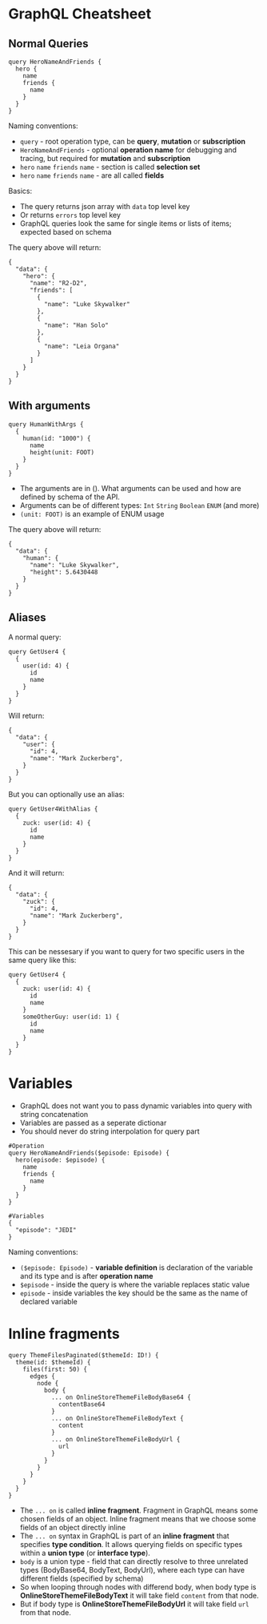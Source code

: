 # GraphQL Cheatsheet

## Normal Queries

```
query HeroNameAndFriends {
  hero {
    name
    friends {
      name
    }
  }
}
```

Naming conventions:
* `query` - root operation type, can be **query**, **mutation** or **subscription**
* `HeroNameAndFriends` - optional **operation name** for debugging and tracing, but required for **mutation** and **subscription**
* `hero` `name` `friends` `name` - section is called **selection set**
* `hero` `name` `friends` `name` - are all called **fields**

Basics:
* The query returns json array with `data` top level key
* Or returns `errors` top level key
* GraphQL queries look the same for single items or lists of items; expected based on schema

The query above will return:

```
{
  "data": {
    "hero": {
      "name": "R2-D2",
      "friends": [
        {
          "name": "Luke Skywalker"
        },
        {
          "name": "Han Solo"
        },
        {
          "name": "Leia Organa"
        }
      ]
    }
  }
}
```

## With arguments

```
query HumanWithArgs {
  {
    human(id: "1000") {
      name
      height(unit: FOOT)
    }
  }
}
```

* The arguments are in (). What arguments can be used and how are defined by schema of the API.
* Arguments can be of different types: `Int` `String` `Boolean` `ENUM` (and more)
* `(unit: FOOT)` is an example of ENUM usage

The query above will return:

```
{
  "data": {
    "human": {
      "name": "Luke Skywalker",
      "height": 5.6430448
    }
  }
}
```

## Aliases

A normal query:
```
query GetUser4 {
  {
    user(id: 4) {
      id
      name
    }
  }
}
```

Will return:
```
{
  "data": {
    "user": {
      "id": 4,
      "name": "Mark Zuckerberg",
    }
  }
}
```

But you can optionally use an alias:
```
query GetUser4WithAlias {
  {
    zuck: user(id: 4) {
      id
      name
    }
  }
}

```

And it will return:
```
{
  "data": {
    "zuck": {
      "id": 4,
      "name": "Mark Zuckerberg",
    }
  }
}
```

This can be nessesary if you want to query for two specific users in the same query like this:
```
query GetUser4 {
  {
    zuck: user(id: 4) {
      id
      name
    }
    someOtherGuy: user(id: 1) {
      id
      name
    }
  }
}
```

# Variables

* GraphQL does not want you to pass dynamic variables into query with string concatenation
* Variables are passed as a seperate dictionar
* You should never do string interpolation for query part

```
#Operation
query HeroNameAndFriends($episode: Episode) {
  hero(episode: $episode) {
    name
    friends {
      name
    }
  }
}

#Variables
{
  "episode": "JEDI"
}
```

Naming conventions:
* `($episode: Episode)` - **variable definition** is declaration of the variable and its type and is after **operation name**
* `$episode` - inside the query is where the variable replaces static value
* `episode` - inside variables the key should be the same as the name of declared variable

# Inline fragments

```
query ThemeFilesPaginated($themeId: ID!) {
  theme(id: $themeId) {
    files(first: 50) {
      edges {
        node {
          body {
            ... on OnlineStoreThemeFileBodyBase64 {
              contentBase64
            }
            ... on OnlineStoreThemeFileBodyText {
              content
            }
            ... on OnlineStoreThemeFileBodyUrl {
              url
            }
          }
        }
      }
    }
  }
}
```

* The `... on` is called **inline fragment**. Fragment in GraphQL means some chosen fields of an object. Inline fragment means that we choose some fields of an object directly inline
* The `... on` syntax in GraphQL is part of an **inline fragment** that specifies **type condition**. It allows querying fields on specific types within a **union type** (or **interface type**).
* `body` is a union type - field that can directly resolve to three unrelated types (BodyBase64, BodyText, BodyUrl), where each type can have different fields (specified by schema)
* So when looping through nodes with differend body, when body type is **OnlineStoreThemeFileBodyText** it will take field `content` from that node.
* But if body type is **OnlineStoreThemeFileBodyUrl** it will take field `url` from that node.
